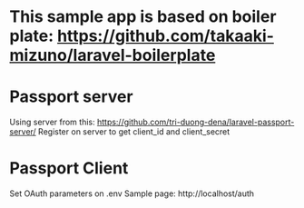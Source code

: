 # This sample app is based on boiler plate: https://github.com/takaaki-mizuno/laravel-boilerplate

# Passport server
Using server from this: https://github.com/tri-duong-dena/laravel-passport-server/
Register on server to get client_id and client_secret

# Passport Client
Set OAuth parameters on .env 
Sample page: http://localhost/auth
